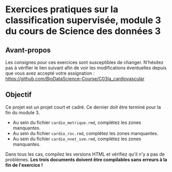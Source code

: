 # Exercices pratiques sur la classification supervisée, module 3 du cours de Science des données 3

## Avant-propos

Les consignes pour ces exercices sont susceptibles de changer. N'hésitez pas à vérifier le lien suivant afin de voir les modifications éventuelles depuis que vous avez accepté votre assignation : <https://github.com/BioDataScience-Course/C03Ia_cardiovascular>

## Objectif

Ce projet est un projet court et cadré. Ce dernier doit être terminé pour la fin du module 3.

- Au sein du fichier `cardio_metrique.rmd`, complétez les zones manquantes.
- Au sein du fichier `cardio_roc.rmd`, complétez les zones manquantes.
- Au sein du fichier `cardio_nnet_svm.rmd`, complétez les zones manquantes.

Dans tous les cas, compilez les versions HTML et vérifiez qu'il n'y a pas de problèmes. **Les trois documents doivent être compilables sans erreurs à la fin de l'exercice !**
